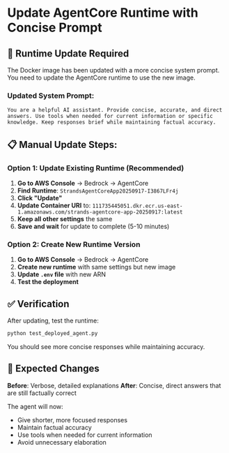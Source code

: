 # Update AgentCore Runtime with Concise Prompt

## 🔄 **Runtime Update Required**

The Docker image has been updated with a more concise system prompt. You need to update the AgentCore runtime to use the new image.

### **Updated System Prompt:**
```
You are a helpful AI assistant. Provide concise, accurate, and direct answers. Use tools when needed for current information or specific knowledge. Keep responses brief while maintaining factual accuracy.
```

## 📋 **Manual Update Steps:**

### **Option 1: Update Existing Runtime (Recommended)**
1. **Go to AWS Console** → Bedrock → AgentCore
2. **Find Runtime**: `StrandsAgentCoreApp20250917-I3867LFr4j`
3. **Click "Update"**
4. **Update Container URI** to: `111735445051.dkr.ecr.us-east-1.amazonaws.com/strands-agentcore-app-20250917:latest`
5. **Keep all other settings** the same
6. **Save and wait** for update to complete (5-10 minutes)

### **Option 2: Create New Runtime Version**
1. **Go to AWS Console** → Bedrock → AgentCore
2. **Create new runtime** with same settings but new image
3. **Update `.env` file** with new ARN
4. **Test the deployment**

## ✅ **Verification**

After updating, test the runtime:

```bash
python test_deployed_agent.py
```

You should see more concise responses while maintaining accuracy.

## 🎯 **Expected Changes**

**Before**: Verbose, detailed explanations
**After**: Concise, direct answers that are still factually correct

The agent will now:
- Give shorter, more focused responses
- Maintain factual accuracy
- Use tools when needed for current information
- Avoid unnecessary elaboration
